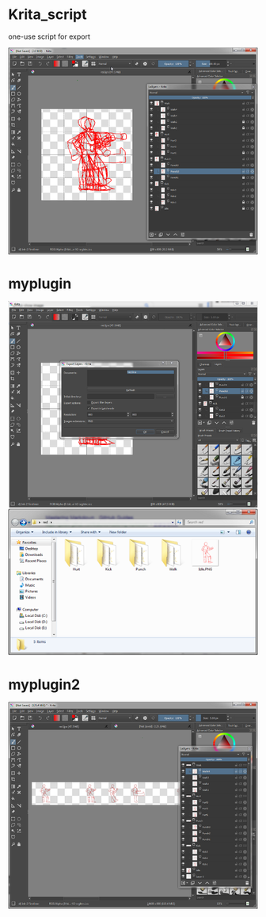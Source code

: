 # Krita_script

one-use script for export

![Before](/doc/before2.png)

# myplugin
![Export dialog](/doc/before1.PNG)
![Result](/doc/after1.png)

# myplugin2
![Result](/doc/after2.png)

